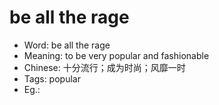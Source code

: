 # be all the rage

- Word: be all the rage
- Meaning: to be very popular and fashionable
- Chinese: 十分流行；成为时尚；风靡一时
- Tags: popular
- Eg.: 
